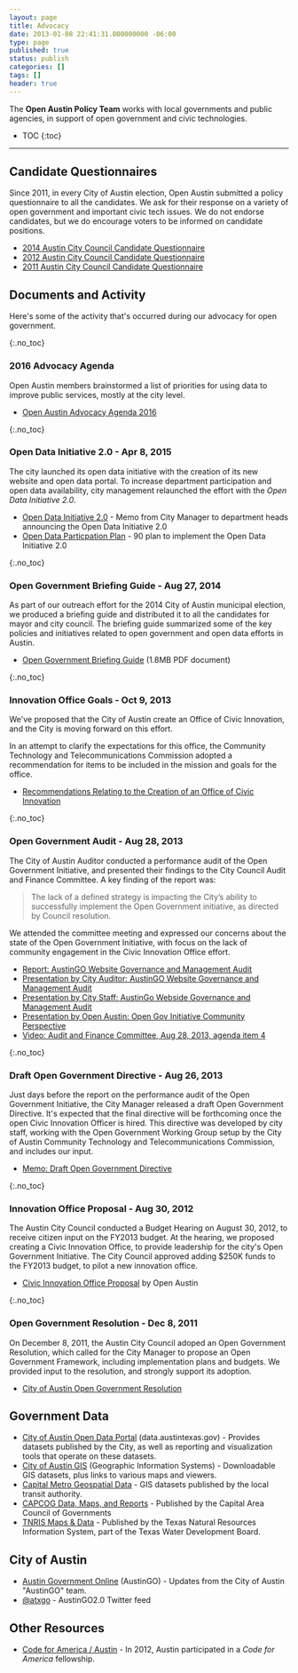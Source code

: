 ```yaml
---
layout: page
title: Advocacy
date: 2013-01-08 22:41:31.000000000 -06:00
type: page
published: true
status: publish
categories: []
tags: []
header: true
---
```


The **Open Austin Policy Team** works with local governments and public agencies, in support of open government and civic technologies.

* TOC
{:toc}

---

## Candidate Questionnaires
Since 2011, in every City of Austin election, Open Austin submitted a policy questionnaire to all the candidates. We ask for their response on a variety of open government and important civic tech issues. We do not endorse candidates, but we do encourage voters to be informed on candidate positions.

*   [2014 Austin City Council Candidate Questionnaire](/candidate-questionnaires/2014-austin-city-council.html)
*   [2012 Austin City Council Candidate Questionnaire](/candidate-questionnaires/2012-austin-city-council.html)
*   [2011 Austin City Council Candidate Questionnaire](/candidate-questionnaires/2011-austin-city-council.html)

## Documents and Activity

Here's some of the activity that's occurred during our advocacy for open government.


{:.no_toc}

### 2016 Advocacy Agenda

Open Austin members brainstormed a list of priorities for using data to improve public services, mostly at the city level.

*  [Open Austin Advocacy Agenda 2016](/advocacy/documents/OpenAustinAdvocacyAgenda2016.pdf)

{:.no_toc}
### Open Data Initiative 2.0 - Apr 8, 2015

The city launched its open data initiative with the creation of its new website and open data portal. To increase department participation and open data availability, city management relaunched the effort with the _Open Data Initiative 2.0_.

*   [Open Data Initiative 2.0](/advocacy/documents/20150408_Open_Data_Initiative_2_0.pdf) - Memo from City Manager to department heads announcing the Open Data Initiative 2.0
*   [Open Data Particpation Plan](/advocacy/documents/20150408_Open_Data_Particpation_Plan.pdf) - 90 plan to implement the Open Data Initiative 2.0

{:.no_toc}
### Open Government Briefing Guide - Aug 27, 2014

As part of our outreach effort for the 2014 City of Austin municipal election, we produced a briefing guide and distributed it to all the candidates for mayor and city council. The briefing guide summarized some of the key policies and initiatives related to open government and open data efforts in Austin.

*   [Open Government Briefing Guide](/candidate-questionnaires/documents/2014_OpenAustin_OpenGovBriefing.pdf) (1.8MB PDF document)

{:.no_toc}
### Innovation Office Goals - Oct 9, 2013

We've proposed that the City of Austin create an Office of Civic Innovation, and the City is moving forward on this effort.

In an attempt to clarify the expectations for this office, the Community Technology and Telecommunications Commission adopted a recommendation for items to be included in the mission and goals for the office.

*   [Recommendations Relating to the Creation of an Office of Civic Innovation](/advocacy/documents/document_724B68BF-BE83-EE08-7A4B7DD60EB188ED.pdf)

{:.no_toc}
### Open Government Audit - Aug 28, 2013

The City of Austin Auditor conducted a performance audit of the Open Government Initiative, and presented their findings to the City Council Audit and Finance Committee. A key finding of the report was:

> The lack of a defined strategy is impacting the City’s ability to successfully implement the Open Government initiative, as directed by Council resolution.

We attended the committee meeting and expressed our concerns about the state of the Open Government Initiative, with focus on the lack of community engagement in the Civic Innovation Office effort.

*   [Report: AustinGO Website Governance and Management Audit](/advocacy/documents/au13006.pdf)
*   [Presentation by City Auditor: AustinGO Website Governance and Management Audit](/advocacy/documents/AustinGO-83013.pdf)
*   [Presentation by City Staff: AustinGo Webside Governance and Management Audit](/advocacy/documents/Audit-and-Finance-Presentation-8-28.pdf)
*   [Presentation by Open Austin: Open Gov Initiative Community Perspective](/advocacy/documents/20130828-open-gov-community-perspective-slides.pdf)
*   [Video: Audit and Finance Committee, Aug 28, 2013, agenda item 4](http://austintx.swagit.com/play/08282013-642/#4)

{:.no_toc}
### Draft Open Government Directive - Aug 26, 2013

Just days before the report on the performance audit of the Open Government Initiative, the City Manager released a draft Open Government Directive. It's expected that the final directive will be forthcoming once the open Civic Innovation Officer is hired. This directive was developed by city staff, working with the Open Government Working Group setup by the City of Austin Community Technology and Telecommunications Commission, and includes our input.

*   <span style="line-height: 14px;">[Memo: Draft Open Government Directive](/advocacy/documents/Memo-to-Mayor-and-Council-with-attached-Open-Government-Directive.pdf)  
    </span>

{:.no_toc}
### Innovation Office Proposal - Aug 30, 2012

The Austin City Council conducted a Budget Hearing on August 30, 2012, to receive citizen input on the FY2013 budget. At the hearing, we proposed creating a Civic Innovation Office, to provide leadership for the city's Open Government Initiative. The City Council approved adding $250K funds to the FY2013 budget, to pilot a new innovation office.

*   [Civic Innovation Office Proposal](/advocacy/documents/20120830-civic-innovation-proposal.pdf) by Open Austin

{:.no_toc}
### Open Government Resolution - Dec 8, 2011

On December 8, 2011, the Austin City Council adoped an Open Government Resolution, which called for the City Manager to propose an Open Government Framework, including implementation plans and budgets. We provided input to the resolution, and strongly support its adoption.

*   [City of Austin Open Government Resolution](/advocacy/documents/20111208-austin-opengov-resol.pdf)

## Government Data

*   [City of Austin Open Data Portal](https://data.austintexas.gov/) (data.austintexas.gov) - Provides datasets published by the City, as well as reporting and visualization tools that operate on these datasets.
*   [City of Austin GIS](http://austintexas.gov/department/gis-and-maps) (Geographic Information Systems) - Downloadable GIS datasets, plus links to various maps and viewers.
*   [Capital Metro Geospatial Data](http://www.capmetro.org/stats/) - GIS datasets published by the local transit authority.
*   [CAPCOG Data, Maps, and Reports](http://www.capcog.org/data-maps-and-reports/) - Published by the Capital Area Council of Governments
*   [TNRIS Maps & Data](http://www.tnris.org/get-data?quicktabs_maps_data=1) - Published by the Texas Natural Resources Information System, part of the Texas Water Development Board.

## City of Austin

*   [Austin Government Online](http://austintexas.gov/austingo2.0) (AustinGO) - Updates from the City of Austin "AustinGO" team.
*   [@atxgo](https://twitter.com/atxgo) - AustinGO2.0 Twitter feed

## Other Resources

*   [Code for America / Austin](https://www.codeforamerica.org/why-government/our-partners/austin-tx) - In 2012, Austin participated in a _Code for America_ fellowship.

